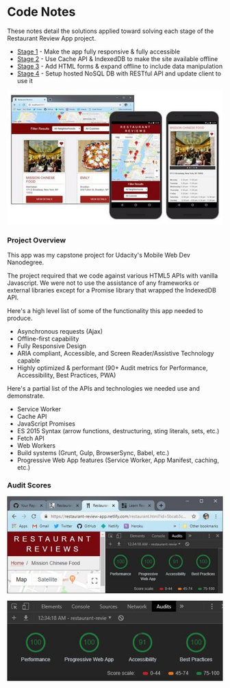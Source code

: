 <!-- markdownlint-disable MD022 MD024 MD032 -->
# Code Notes

These notes detail the solutions applied toward solving each stage of the Restaurant Review App project.

- [Stage 1](stage1.html) - Make the app fully responsive & fully accessible
- [Stage 2](stage2.html) - Use Cache API & IndexedDB to make the site available offline
- [Stage 3](stage3.html) - Add HTML forms & expand offline to include data manipulation
- [Stage 4](stage4.html) - Setup hosted NoSQL DB with RESTful API and update client to use it

[![Restaurant Review App](./assets/images/hero-small.jpg)](./assets/images/hero.jpg)

### Project Overview
This app was my capstone project for Udacity's Mobile Web Dev Nanodegree.

The project required that we code against various HTML5 APIs with vanilla Javascript. We were not to use the assistance of any frameworks or external libraries except for a Promise library that wrapped the IndexedDB API.

Here's a high level list of some of the functionality this app needed to produce.

- Asynchronous requests (Ajax)
- Offline-first capability
- Fully Responsive Design
- ARIA compliant, Accessible, and Screen Reader/Assistive Technology capable
- Highly optimized & performant (90+ Audit metrics for Performance, Accessibility, Best Practices, PWA)

Here's a partial list of the APIs and technologies we needed use and demonstrate.

- Service Worker
- Cache API
- JavaScript Promises
- ES 2015 Syntax (arrow functions, destructuring, sting literals, sets, etc.)
- Fetch API
- Web Workers
- Build systems (Grunt, Gulp, BrowserSync, Babel, etc.)
- Progressive Web App features (Service Worker, App Manifest, caching, etc.)

### Audit Scores
[![Audit 1](./assets/images/audit2-small.jpg)](./assets/images/audit2.jpg)

[![Audit 2](./assets/images/audit1-small.jpg)](./assets/images/audit1.jpg)